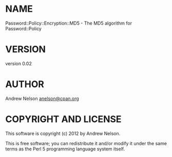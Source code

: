 # NAME

Password::Policy::Encryption::MD5 - The MD5 algorithm for Password::Policy

# VERSION

version 0.02

# AUTHOR

Andrew Nelson <anelson@cpan.org>

# COPYRIGHT AND LICENSE

This software is copyright (c) 2012 by Andrew Nelson.

This is free software; you can redistribute it and/or modify it under
the same terms as the Perl 5 programming language system itself.

